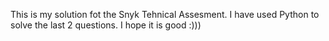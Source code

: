This is my solution fot the Snyk Tehnical Assesment. I have used Python to solve the last 2 questions. I hope it is good :)))
